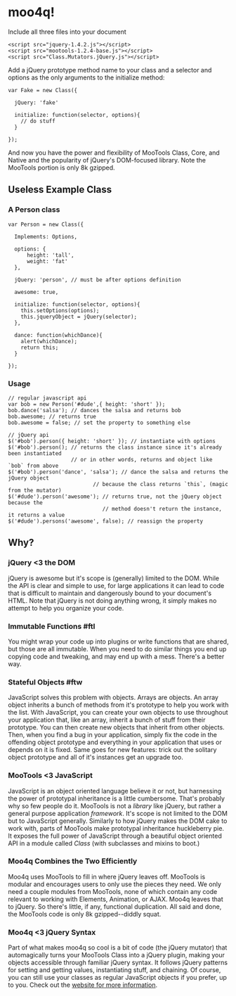 moo4q!
======

Include all three files into your document

    <script src="jquery-1.4.2.js"></script>
    <script src="mootools-1.2.4-base.js"></script>
    <script src="Class.Mutators.jQuery.js"></script>

Add a jQuery prototype method name to your class and a selector and options as the only arguments to the initialize method:

    var Fake = new Class({
      
      jQuery: 'fake'
      
      initialize: function(selector, options){
        // do stuff
      }

    });

And now you have the power and flexibility of MooTools Class, Core, and Native and the popularity of jQuery's DOM-focused library.  Note the MooTools portion is only 8k gzipped.

Useless Example Class
---------------------

### A Person class

    var Person = new Class({
      
      Implements: Options, 
    	
      options: {
    	  height: 'tall',
    	  weight: 'fat'
      },
      
      jQuery: 'person', // must be after options definition
      
      awesome: true,
      
      initialize: function(selector, options){
        this.setOptions(options);
        this.jqueryObject = jQuery(selector);
      },
    	
      dance: function(whichDance){
        alert(whichDance);
        return this;
      }
    
    });

### Usage

    // regular javascript api
    var bob = new Person('#dude',{ height: 'short' });
    bob.dance('salsa'); // dances the salsa and returns bob
    bob.awesome; // returns true
    bob.awesome = false; // set the property to something else

    // jQuery api
    $('#bob').person({ height: 'short' }); // instantiate with options
    $('#bob').person(); // returns the class instance since it's already been instantiated
                        // or in other words, returns and object like `bob` from above
    $('#bob').person('dance', 'salsa'); // dance the salsa and returns the jQuery object
                               // because the class returns `this`, (magic from the mutator)
    $('#dude').person('awesome'); // returns true, not the jQuery object because the
                                  // method doesn't return the instance, it returns a value
    $('#dude').persons('awesome', false); // reassign the property

Why?
----

### jQuery &lt;3 the DOM

jQuery is awesome but it's scope is (generally) limited to the DOM.  While the API is clear and simple to use, for large applications it can lead to code that is difficult to maintain and dangerously bound to your document's HTML.  Note that jQuery is not doing anything wrong, it simply makes no attempt to help you organize your code.  

### Immutable Functions #ftl

You might wrap your code up into plugins or write functions that are shared, but those are all immutable.  When you need to do similar things you end up copying code and tweaking, and may end up with a mess.  There's a better way.

### Stateful Objects #ftw

JavaScript solves this problem with objects.  Arrays are objects.  An array object inherits a bunch of methods from it's prototype to help you work with the list.  With JavaScript, you can create your own objects to use throughout your application that, like an array, inherit a bunch of stuff from their prototype. You can then create new objects that inherit from other objects. Then, when you find a bug in your application, simply fix the code in the offending object prototype and everything in your application that uses or depends on it is fixed.  Same goes for new features: trick out the solitary object prototype and all of it's instances get an upgrade too.

### MooTools &lt;3 JavaScript

JavaScript is an object oriented language believe it or not, but harnessing the power of prototypal inheritance is a little cumbersome. That's probably why so few people do it.  MooTools is not a _library_ like jQuery, but rather a general purpose application _framework_.  It's scope is not limited to the DOM but to JavaScript generally.  Similarly to how jQuery makes the DOM cake to work with, parts of MooTools make prototypal inheritance huckleberry pie.  It exposes the full power of JavaScript through a beautiful object oriented API in a module called _Class_ (with subclasses and mixins to boot.)

### Moo4q Combines the Two Efficiently

Moo4q uses MooTools to fill in where jQuery leaves off.  MooTools is modular and encourages users to only use the pieces they need.  We only need a couple modules from MooTools, none of which contain any code relevant to working with Elements, Animation, or AJAX.  Moo4q leaves that to jQuery.  So there's little, if any, functional duplication.  All said and done, the MooTools code is only 8k gzipped--diddly squat.

### Moo4q &lt;3 jQuery Syntax

Part of what makes moo4q so cool is a bit of code (the jQuery mutator) that automagically turns your MooTools Class into a jQuery plugin, making your objects accessible through familiar jQuery syntax.  It follows jQuery patterns for setting and getting values, instantiating stuff, and chaining.  Of course, you can still use your classes as regular JavaScript objects if you prefer, up to you.  Check out the <a href="http://moo4q.com">website for more information</a>.
